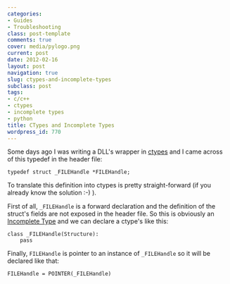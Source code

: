 ```yaml
---
categories:
- Guides
- Troubleshooting
class: post-template
comments: true
cover: media/pylogo.png
current: post
date: 2012-02-16
layout: post
navigation: true
slug: ctypes-and-incomplete-types
subclass: post
tags:
- c/c++
- ctypes
- incomplete types
- python
title: CTypes and Incomplete Types
wordpress_id: 770
---
```


Some days ago I was writing a DLL's wrapper in [ctypes](http://docs.python.org/library/ctypes.html) and I came across of this typedef in the header file:



    typedef struct _FILEHandle *FILEHandle;



To translate this definition into ctypes is pretty straight-forward (if you already know the solution :-) ).
<!-- more -->
First of all, `_FILEHandle` is a forward declaration and the definition of the struct's fields are not exposed in the header file. So this is obviously an [Incomplete Type](http://docs.python.org/library/ctypes.html#incomplete-types) and we can declare a ctype's like this:



    class _FILEHandle(Structure):
        pass



Finally, `FILEHandle` is pointer to an instance of `_FILEHandle` so it will be declared like that:



    FILEHandle = POINTER(_FILEHandle)